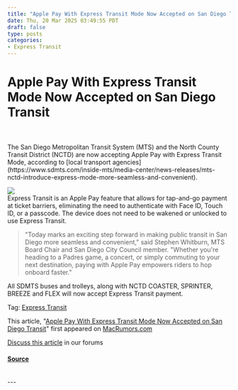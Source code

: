 ```yaml
---
title: "Apple Pay With Express Transit Mode Now Accepted on San Diego Transit"
date: Thu, 20 Mar 2025 03:49:55 PDT
draft: false
type: posts
categories: 
- Express Transit
---
```

# Apple Pay With Express Transit Mode Now Accepted on San Diego Transit

<br/>

<br/>
The San Diego Metropolitan Transit System (MTS) and the North County Transit District (NCTD) are now accepting Apple Pay with Express Transit Mode, according to [local transport agencies](https://www.sdmts.com/inside-mts/media-center/news-releases/mts-nctd-introduce-express-mode-more-seamless-and-convenient).  
  
![](https://images.macrumors.com/article-new/2020/01/omny.jpg)  
Express Transit is an ‌Apple Pay‌ feature that allows for tap-and-go payment at ticket barriers, eliminating the need to authenticate with Face ID, Touch ID, or a passcode. The device does not need to be wakened or unlocked to use Express Transit.  

> "Today marks an exciting step forward in making public transit in San Diego more seamless and convenient," said Stephen Whitburn, MTS Board Chair and San Diego City Council member. "Whether you're heading to a Padres game, a concert, or simply commuting to your next destination, paying with Apple Pay empowers riders to hop onboard faster."

All SDMTS buses and trolleys, along with NCTD COASTER, SPRINTER, BREEZE and FLEX will now accept Express Transit payment.

Tag: [Express Transit](https://www.macrumors.com/guide/express-transit/)

  
This article, "[Apple Pay With Express Transit Mode Now Accepted on San Diego Transit](https://www.macrumors.com/2025/03/20/apple-pay-express-transit-mode-san-diego-transit/)" first appeared on [MacRumors.com](https://www.macrumors.com)  
  
[Discuss this article](https://forums.macrumors.com/threads/apple-pay-with-express-transit-mode-now-accepted-on-san-diego-transit.2453553/) in our forums

#### [Source](https://www.macrumors.com/2025/03/20/apple-pay-express-transit-mode-san-diego-transit/)

<br/>
---
